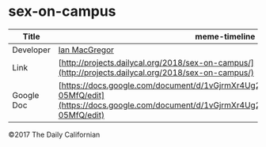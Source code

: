 # sex-on-campus

| Title | meme-timeline |
|-|-|
| Developer    | [Ian MacGregor](mailto:imacgregor@dailycal.org) |
| Link | [http://projects.dailycal.org/2018/sex-on-campus/](http://projects.dailycal.org/2018/sex-on-campus/) |
| Google Doc | [https://docs.google.com/document/d/1vGjrmXr4Ug2Nfb8PFjjRXYVPC7XHeQaMT2Jr0-05MfQ/edit](https://docs.google.com/document/d/1vGjrmXr4Ug2Nfb8PFjjRXYVPC7XHeQaMT2Jr0-05MfQ/edit) |


©2017 The Daily Californian
